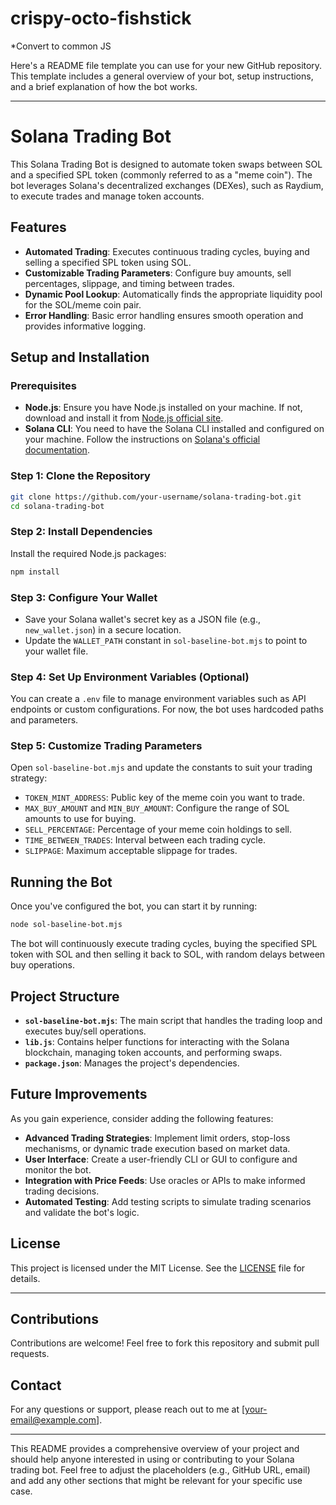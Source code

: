 # crispy-octo-fishstick

*Convert to common JS

Here's a README file template you can use for your new GitHub repository. This template includes a general overview of your bot, setup instructions, and a brief explanation of how the bot works.

---

# Solana Trading Bot

This Solana Trading Bot is designed to automate token swaps between SOL and a specified SPL token (commonly referred to as a "meme coin"). The bot leverages Solana's decentralized exchanges (DEXes), such as Raydium, to execute trades and manage token accounts.

## Features

- **Automated Trading**: Executes continuous trading cycles, buying and selling a specified SPL token using SOL.
- **Customizable Trading Parameters**: Configure buy amounts, sell percentages, slippage, and timing between trades.
- **Dynamic Pool Lookup**: Automatically finds the appropriate liquidity pool for the SOL/meme coin pair.
- **Error Handling**: Basic error handling ensures smooth operation and provides informative logging.

## Setup and Installation

### Prerequisites

- **Node.js**: Ensure you have Node.js installed on your machine. If not, download and install it from [Node.js official site](https://nodejs.org/).
- **Solana CLI**: You need to have the Solana CLI installed and configured on your machine. Follow the instructions on [Solana's official documentation](https://docs.solana.com/cli/install-solana-cli-tools).

### Step 1: Clone the Repository

```bash
git clone https://github.com/your-username/solana-trading-bot.git
cd solana-trading-bot
```

### Step 2: Install Dependencies

Install the required Node.js packages:

```bash
npm install
```

### Step 3: Configure Your Wallet

- Save your Solana wallet's secret key as a JSON file (e.g., `new_wallet.json`) in a secure location.
- Update the `WALLET_PATH` constant in `sol-baseline-bot.mjs` to point to your wallet file.

### Step 4: Set Up Environment Variables (Optional)

You can create a `.env` file to manage environment variables such as API endpoints or custom configurations. For now, the bot uses hardcoded paths and parameters.

### Step 5: Customize Trading Parameters

Open `sol-baseline-bot.mjs` and update the constants to suit your trading strategy:

- `TOKEN_MINT_ADDRESS`: Public key of the meme coin you want to trade.
- `MAX_BUY_AMOUNT` and `MIN_BUY_AMOUNT`: Configure the range of SOL amounts to use for buying.
- `SELL_PERCENTAGE`: Percentage of your meme coin holdings to sell.
- `TIME_BETWEEN_TRADES`: Interval between each trading cycle.
- `SLIPPAGE`: Maximum acceptable slippage for trades.

## Running the Bot

Once you've configured the bot, you can start it by running:

```bash
node sol-baseline-bot.mjs
```

The bot will continuously execute trading cycles, buying the specified SPL token with SOL and then selling it back to SOL, with random delays between buy operations.

## Project Structure

- **`sol-baseline-bot.mjs`**: The main script that handles the trading loop and executes buy/sell operations.
- **`lib.js`**: Contains helper functions for interacting with the Solana blockchain, managing token accounts, and performing swaps.
- **`package.json`**: Manages the project's dependencies.

## Future Improvements

As you gain experience, consider adding the following features:

- **Advanced Trading Strategies**: Implement limit orders, stop-loss mechanisms, or dynamic trade execution based on market data.
- **User Interface**: Create a user-friendly CLI or GUI to configure and monitor the bot.
- **Integration with Price Feeds**: Use oracles or APIs to make informed trading decisions.
- **Automated Testing**: Add testing scripts to simulate trading scenarios and validate the bot's logic.

## License

This project is licensed under the MIT License. See the [LICENSE](LICENSE) file for details.

---

## Contributions

Contributions are welcome! Feel free to fork this repository and submit pull requests.

## Contact

For any questions or support, please reach out to me at [your-email@example.com].

---

This README provides a comprehensive overview of your project and should help anyone interested in using or contributing to your Solana trading bot. Feel free to adjust the placeholders (e.g., GitHub URL, email) and add any other sections that might be relevant for your specific use case.
